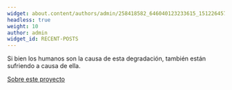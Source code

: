 ```yaml
---
widget: about.content/authors/admin/258418582_646040123233615_1512264577935404869_n.jpg
headless: true
weight: 10
author: admin
widget_id: RECENT-POSTS
---
```

Si bien los humanos son la causa de esta degradación, también están sufriendo a causa de ella.

[Sobre este proyecto](/about/)